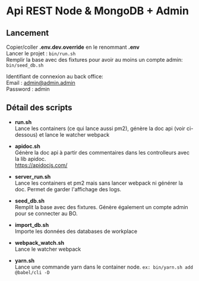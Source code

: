 # Api REST Node & MongoDB + Admin

## Lancement
Copier/coller **.env.dev.override** en le renommant **.env**<br>
Lancer le projet : `bin/run.sh` <br>
Remplir la base avec des fixtures pour avoir au moins un compte admin: `bin/seed_db.sh`

Identifiant de connexion au back office:<br>
Email : admin@admin.admin<br/>
Password : admin

## Détail des scripts
- **run.sh**<br>
  Lance les containers (ce qui lance aussi pm2), génère la doc api (voir ci-dessous) et lance le watcher webpack


- **apidoc.sh**<br>
  Génère la doc api à partir des commentaires dans les controlleurs avec la lib apidoc.<br>
  https://apidocjs.com/


- **server_run.sh**<br>
  Lance les containers et pm2 mais sans lancer webpack ni générer la doc. Permet de garder l'affichage des logs.


- **seed_db.sh**<br>
  Remplit la base avec des fixtures. Génère également un compte admin pour se connecter au BO.

- **import_db.sh**<br>
  Importe les données des databases de workplace

- **webpack_watch.sh**<br>
  Lance le watcher webpack


- **yarn.sh**<br>
  Lance une commande yarn dans le container node. `ex: bin/yarn.sh add @babel/cli -D`

